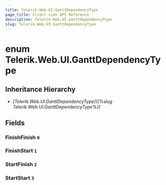 ```yaml
---
title: Telerik.Web.UI.GanttDependencyType
page_title: Client-side API Reference
description: Telerik.Web.UI.GanttDependencyType
slug: Telerik.Web.UI.GanttDependencyType
---
```


# enum Telerik.Web.UI.GanttDependencyType

## Inheritance Hierarchy

* *[Telerik.Web.UI.GanttDependencyType]({%slug Telerik.Web.UI.GanttDependencyType%})*

## Fields

### FinishFinish `0`

### FinishStart `1`

### StartFinish `2`

### StartStart `3`



